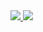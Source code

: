 <div id="badges">
    <a href="jamestong.lucky@gmail.com" alt="Gmail Badge">
    <img src="https://img.shields.io/badge/Gmail-blue?logo=gmail&logoColor=white&style=for-the-badge" />
  </a>
  <a href="https://www.linkedin.com/in/james-tong-63293b230/" alt="LinkedIn Badge">
    <img src="https://img.shields.io/badge/LinkedIn-blue?logo=linkedin&logoColor=white&style=for-the-badge" />
  </a>
</div>
